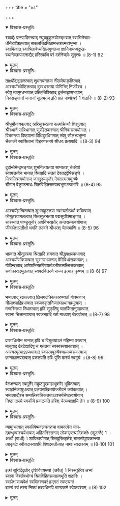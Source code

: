 +++
title = "०८"

+++
<details open><summary>विश्वास-प्रस्तुतिः</summary>

श्र्याद्यैः पत्न्यादिमत्त्वाद् रघुयदुकुलयोरुद्भवात् स्वाश्रितेच्छा-  
धीनेहाविग्रहत्वात् सकलचिदचितामन्तरात्मत्वभूम्ना ।  
स्वामित्वात् स्वाश्रितावेध्यखिलगुणतया ज्ञानिनामप्यदुःख-  
स्थानेच्छापादनाद्यैर् हरिरकथि परं दर्शनेच्छोः सुदृश्यः ॥ (8-1) 92
</details>

<details><summary>मूलम्</summary>

श्र्याद्यैः पत्न्यादिमत्त्वाद् रघुयदुकुलयोरुद्भवात् स्वाश्रितेच्छा-  
धीनेहाविग्रहत्वात् सकलचिदचितामन्तरात्मत्वभूम्ना ।  
स्वामित्वात् स्वाश्रितावेध्यखिलगुणतया ज्ञानिनामप्यदुःख-  
स्थानेच्छापादनाद्यैर् हरिरकथि परं दर्शनेच्छोः सुदृश्यः ॥ (8-1) 92
</details>



<details open><summary>विश्वास-प्रस्तुतिः</summary>

तार्क्ष्योद्यद्वाहनत्वात् शुभनयनतया नीलमेघाकृतित्वाद्  
आश्चर्योच्चेष्टितत्वाद् दुरवधरतया योगिभिर् निर्जरैश्च ।  
स्वेषु व्यामुग्धभावात् प्रतिहतिविरहाद् दुर्जनादृश्यभावान्  
निस्सङ्गानां जनानां सुलभतम इति प्राह नाथं(थः) 1 शठारिः ॥ (8-2) 93
</details>

<details><summary>मूलम्</summary>

तार्क्ष्योद्यद्वाहनत्वात् शुभनयनतया नीलमेघाकृतित्वाद्  
आश्चर्योच्चेष्टितत्वाद् दुरवधरतया योगिभिर् निर्जरैश्च ।  
स्वेषु व्यामुग्धभावात् प्रतिहतिविरहाद् दुर्जनादृश्यभावान्  
निस्सङ्गानां जनानां सुलभतम इति प्राह नाथं(थः) 1 शठारिः ॥ (8-2) 93
</details>



<details open><summary>विश्वास-प्रस्तुतिः</summary>

श्रीभूमीनायकत्वाद् अरिसुकरतया कल्पसिन्धौ शिशुत्वात्  
श्रीस्थाने सन्निधानात् सुरहितकरणात् श्रीनिवासत्वयोगात् ।  
विक्रान्त्या विष्टपानां विधिदुरधिगमात् स्वेषु सौलभ्यभूम्ना  
चैकाकी स्वाश्रितानां विहरणसमये श्रीधरः प्रत्यपादि ॥ (8-3) 94
</details>

<details><summary>मूलम्</summary>

श्रीभूमीनायकत्वाद् अरिसुकरतया कल्पसिन्धौ शिशुत्वात्  
श्रीस्थाने सन्निधानात् सुरहितकरणात् श्रीनिवासत्वयोगात् ।  
विक्रान्त्या विष्टपानां विधिदुरधिगमात् स्वेषु सौलभ्यभूम्ना  
चैकाकी स्वाश्रितानां विहरणसमये श्रीधरः प्रत्यपादि ॥ (8-3) 94
</details>



<details open><summary>विश्वास-प्रस्तुतिः</summary>

दुर्दान्तेभेन्द्रभङ्गात् शुभनिलयतया साम्यतश् चेतरेषां  
स्वायत्तत्वेन भानात् श्रितहृदि सततं देवतद्द्वेषिसङ्घे ।  
मित्रामित्रत्वयोगाज् जगदुदयकृतेर् देवतात्मत्वमुख्यैः  
श्रीमान् वैकुण्ठनाथः श्रितविहितसमग्रत्वभूमाऽन्वभाषि ॥ (8-4) 95
</details>

<details><summary>मूलम्</summary>

दुर्दान्तेभेन्द्रभङ्गात् शुभनिलयतया साम्यतश् चेतरेषां  
स्वायत्तत्वेन भानात् श्रितहृदि सततं देवतद्द्वेषिसङ्घे ।  
मित्रामित्रत्वयोगाज् जगदुदयकृतेर् देवतात्मत्वमुख्यैः  
श्रीमान् वैकुण्ठनाथः श्रितविहितसमग्रत्वभूमाऽन्वभाषि ॥ (8-4) 95
</details>



<details open><summary>विश्वास-प्रस्तुतिः</summary>

आश्चर्येहान्वितत्वात् शुभमकुटतया स्वाम्यतोऽब्धौ शयित्वाज्  
जीमूतश्यामलत्वात् श्रितसुलभतया पद्मसूर्योपमाङ्गात् ।  
सारथ्यात् पाण्डुसूनोर् अवनिभरहृतेर् अन्तरात्मत्वयोगाज्  
जीवापेक्षाप्रतीक्षो भवति तदवने श्रीधरश् चेत्यभाणि ॥ (8-5) 96
</details>

<details><summary>मूलम्</summary>

आश्चर्येहान्वितत्वात् शुभमकुटतया स्वाम्यतोऽब्धौ शयित्वाज्  
जीमूतश्यामलत्वात् श्रितसुलभतया पद्मसूर्योपमाङ्गात् ।  
सारथ्यात् पाण्डुसूनोर् अवनिभरहृतेर् अन्तरात्मत्वयोगाज्  
जीवापेक्षाप्रतीक्षो भवति तदवने श्रीधरश् चेत्यभाणि ॥ (8-5) 96
</details>



<details open><summary>विश्वास-प्रस्तुतिः</summary>

भात्वात् श्रीतुलस्या श्रितहृदि शयनात् श्रीद्धवक्षस्कभावाद्  
आश्चर्योपक्रियत्वात् सुरगणभजनाद् वैरिविध्वंसकत्वात् ।  
गोविन्दत्वाद् अशेषाभिमतविषयतोऽभीष्टसच्चित्तकत्वात्  
सर्वाकाराद्भुतत्वात् स्वपदवितरणे सज्ज इत्याह कृष्णम् ॥ (8-6) 97
</details>

<details><summary>मूलम्</summary>

भात्वात् श्रीतुलस्या श्रितहृदि शयनात् श्रीद्धवक्षस्कभावाद्  
आश्चर्योपक्रियत्वात् सुरगणभजनाद् वैरिविध्वंसकत्वात् ।  
गोविन्दत्वाद् अशेषाभिमतविषयतोऽभीष्टसच्चित्तकत्वात्  
सर्वाकाराद्भुतत्वात् स्वपदवितरणे सज्ज इत्याह कृष्णम् ॥ (8-6) 97
</details>



<details open><summary>विश्वास-प्रस्तुतिः</summary>

भव्यत्वाद् रक्षकत्वात् क्षिजगदधिककारुण्यतो गोपभावान्  
नीलाश्माद्रिप्रभत्वात् स्वजनकृतनिजात्मप्रधानप्रभुत्वात् ।  
मन्दस्मित्या स्थितत्वात् हृदि सुकृतिषु चातर्कितानुग्रहत्वात्  
स्वानां चित्तानपायात् स्वजनहृदि रतो माधवश् चेत्यवोचत् ॥ (8-7) 98
</details>

<details><summary>मूलम्</summary>

भव्यत्वाद् रक्षकत्वात् क्षिजगदधिककारुण्यतो गोपभावान्  
नीलाश्माद्रिप्रभत्वात् स्वजनकृतनिजात्मप्रधानप्रभुत्वात् ।  
मन्दस्मित्या स्थितत्वात् हृदि सुकृतिषु चातर्कितानुग्रहत्वात्  
स्वानां चित्तानपायात् स्वजनहृदि रतो माधवश् चेत्यवोचत् ॥ (8-7) 98
</details>



<details open><summary>विश्वास-प्रस्तुतिः</summary>

प्रासाधित्येन भानात् हृदि च विभुतयाऽलं महिम्ना परत्वान्  
माधुर्याद् देहदेह्यादिषु च गततया स्वस्वरूपप्रकाशात् ।  
अन्त्यस्मृत्याऽऽप्यभावात् स्वपरमपुरुषैक्यभ्रमध्वंसकत्वाज्  
ज्ञानाज्ञानप्रदत्वात् प्रकटयति हरिः पुंसि दास्यं स्वमूचे ॥ (8-8) 99
</details>

<details><summary>मूलम्</summary>

प्रासाधित्येन भानात् हृदि च विभुतयाऽलं महिम्ना परत्वान्  
माधुर्याद् देहदेह्यादिषु च गततया स्वस्वरूपप्रकाशात् ।  
अन्त्यस्मृत्याऽऽप्यभावात् स्वपरमपुरुषैक्यभ्रमध्वंसकत्वाज्  
ज्ञानाज्ञानप्रदत्वात् प्रकटयति हरिः पुंसि दास्यं स्वमूचे ॥ (8-8) 99
</details>



<details open><summary>विश्वास-प्रस्तुतिः</summary>

वैलक्षण्यात् स्वमूर्तेर् मकुटमुखमहाभूषणैर् भूषितत्वात्  
स्वार्हानेकायुधत्वात् प्रलयसखितयोज्जीवने कर्षकत्वात् ।  
भव्यत्वाद्यैश्च सम्पन्निरवधिकतयाऽऽश्चर्यचेष्टत्वयोगान्  
निष्ठां दास्ये स्वकीये प्रकटयति हरिश् चेत्यथाज्ञायि तेन ॥ (8-9) 100
</details>

<details><summary>मूलम्</summary>

वैलक्षण्यात् स्वमूर्तेर् मकुटमुखमहाभूषणैर् भूषितत्वात्  
स्वार्हानेकायुधत्वात् प्रलयसखितयोज्जीवने कर्षकत्वात् ।  
भव्यत्वाद्यैश्च सम्पन्निरवधिकतयाऽऽश्चर्यचेष्टत्वयोगान्  
निष्ठां दास्ये स्वकीये प्रकटयति हरिश् चेत्यथाज्ञायि तेन ॥ (8-9) 100
</details>



<details open><summary>विश्वास-प्रस्तुतिः</summary>

व्यामुग्धत्वात् स्वकीयेष्मवलघनरुचा वामनत्वेन चाप-  
द्बन्धुत्वाश्चर्यभावाद् अहितनिरसनाद् लोकसृष्ट्यादिशक्तेः (द्युदन्तैः) 1 ।  
अब्धौ (वार्धौ) 1 शायित्वयोगात् श्रितदुरितहृतेश् चातसीपुष्पकान्त्या  
त्वाकृष्टेः स्वीयदास्यावधि विशदयतीत्याह नाथः स्वदास्यम् ॥ (8-10) 101
</details>

<details><summary>मूलम्</summary>

व्यामुग्धत्वात् स्वकीयेष्मवलघनरुचा वामनत्वेन चाप-  
द्बन्धुत्वाश्चर्यभावाद् अहितनिरसनाद् लोकसृष्ट्यादिशक्तेः (द्युदन्तैः) 1 ।  
अब्धौ (वार्धौ) 1 शायित्वयोगात् श्रितदुरितहृतेश् चातसीपुष्पकान्त्या  
त्वाकृष्टेः स्वीयदास्यावधि विशदयतीत्याह नाथः स्वदास्यम् ॥ (8-10) 101
</details>



<details open><summary>विश्वास-प्रस्तुतिः</summary>

इत्थं सूरिर्दिदृक्षोर् दृशिविषयमथो (अवैत्) 1 निस्स्पृहैरेव लभ्यं  
स्वानां विश्लेषभोग्यं श्रितविहितसमग्रत्वभूतिं शठारिः ।  
स्वापेक्षासव्यपेक्षं स्ववितरणपरं हृद्गतं स्पष्टयन्तं  
दास्यं स्वं तस्य निष्ठां तदवधिमपि चाप्यष्टमे स्वेष्टवश्यम् ॥ (8) 102
</details>

<details><summary>मूलम्</summary>

इत्थं सूरिर्दिदृक्षोर् दृशिविषयमथो (अवैत्) 1 निस्स्पृहैरेव लभ्यं  
स्वानां विश्लेषभोग्यं श्रितविहितसमग्रत्वभूतिं शठारिः ।  
स्वापेक्षासव्यपेक्षं स्ववितरणपरं हृद्गतं स्पष्टयन्तं  
दास्यं स्वं तस्य निष्ठां तदवधिमपि चाप्यष्टमे स्वेष्टवश्यम् ॥ (8) 102
</details>
